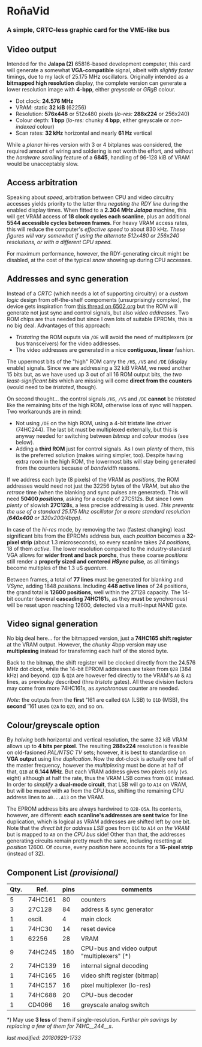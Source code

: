 # RoñaVid

### A simple, CRTC-less graphic card for the VME-like bus

## Video output

Intended for the **Jalapa (2)** 65816-based development computer, this card
will generate a somewhat **VGA-compatible** signal, albeit with *slightly faster*
timings, due to my lack of 25.175 MHz oscillators. Originally intended as a
**bitmapped high resolution** display, the complete version can generate a lower
resolution image with **4-bpp**, either *greyscale* or *GRgB* colour.

- Dot clock: **24.576 MHz**  
- VRAM: static **32 kiB** (62256)
- Resolution: **576x448** or 512x480 pixels (*lo-res:* **288x224** or 256x240)
- Colour depth: **1 bpp** (*lo-res:* chunky **4 bpp**, either greyscale
or *non-indexed* colour)
- Scan rates: **32 kHz** horizontal and nearly **61 Hz** vertical

While a *planar* hi-res version with 3 or 4 bitplanes was considered, the required
amount of wiring and soldering is not worth the effort, and without the *hardware
scrolling* feature of a **6845**, handling of 96-128 kiB of VRAM would be
unacceptably slow.

## Access arbitration

Speaking about *speed*, arbitration between CPU and video circuitry accesses yields
priority to the latter thru *negating the RDY line* during the enabled display times.
When fitted to a **2.304 MHz *Jalapa*** machine, this will get VRAM access of
**18 clock cycles each scanline**, plus an additional **5544 accessible cycles between
frames**. For heavy VRAM access rates, this will reduce the computer's *effective
speed* to about 830 kHz. *These figures will vary somewhat if using the alternate
512x480 or 256x240 resolutions, or with a different CPU speed.*

For maximum performance, however, the RDY-generating circuit might be disabled, at the
cost of the typical *snow* showing up during CPU accesses.

## Addresses and sync generation

Instead of a *CRTC* (which needs a lot of supporting circuitry) or a *custom logic*
design from off-the-shelf compoments (unsurprisingly complex), the device gets
inspiration from
[this thread on 6502.org](http://forum.6502.org/viewtopic.php?f=4&t=4986)
but the ROM will generate not just sync and control signals, but also *video
addresses*. Two ROM chips are thus needed but since I own lots of suitable EPROMs,
this is no big deal. Advantages of this approach:

- *Tristating* the ROM ouputs via `/OE` will avoid the need of multiplexers (or bus
transceivers) for the video addresses.
- The video addresses are generated in a nice **contiguous, linear** fashion.

The uppermost bits of the "high" ROM carry the `/HS`, `/VS` and `/DE` (display enable)
signals. Since we are addressing a 32 kiB VRAM, we need another 15 bits but,
as we have used up 3 out of all 16 ROM output bits, the *two least-significant bits*
which are missing will come **direct from the counters** (would need to be
*tristated*, though).

On second thought... the control signals `/HS`, `/VS` and `/DE` **cannot** be
*tristated* like the remaining bits of the high ROM, otherwise loss of sync will
happen. Two workarounds are in mind:

- Not using `/OE` on the high ROM, using a 4-bit tristate line driver (74HC244). The
last bit must be multiplexed externally, but this is anyway needed for switching
between *bitmap* and *colour* modes (see below).
- Adding a **third ROM** just for control signals. As I own *plenty* of them, this is
the preferred solution (makes wiring simpler, too). Despite having extra room in the
high ROM, the lowermost bits will stay being generated from the counters
because of *bandwidth* reasons.

If we address each byte (8 pixels) of the VRAM as *positions*, the ROM addresses would
need not just the 32256 bytes of the VRAM, but also the *retrace* time (when the
blanking and sync pulses are generated). This will need **50400 *positions***, asking
for a couple of 27C512s. But since I own *plenty* of slowish **27C128**s, a less
precise addressing is used. *This prevents the use of a standard 25.175 Mhz
oscillator for a more standard resolution (**640x400** or 320x200/4bpp)*.

In case of the *hi-res* mode, by removing the two (fastest changing) least
significant bits from the EPROMs address bus, each *position* becomes a
**32-pixel strip** (about 1.3 microseconds), so every scanline takes *24 positions*, 18 
of them *active*. The lower resolution compared to the industry-standard VGA allows
for **wider front and back porchs**, thus these coarse *positions* still render a
**properly sized and centered *HSync* pulse**, as all timings become multiples of the
1.3 uS *quantum*.

Between frames, a total of **77 lines** must be generated for blanking and *VSync*,
adding 1848 *positions*. Including **448 active lines** of 24 positions, the grand
total is **12600 positions**, well within the 27128 capacity. The 14-bit counter
(several **cascading 74HC161**s, as they **must** be synchronous) will be reset
upon reaching 12600, detected via a multi-input NAND gate.

## Video signal generation

No big deal here... for the bitmapped version, just a **74HC165 shift register** at
the VRAM output. However, the *chunky* 4bpp version may use **multiplexing** instead
for transferring each half of the stored byte.

Back to the bitmap, the shift register will be clocked directly from the 24.576 MHz
dot clock, while the 14-bit EPROM addresses are taken from `Q2B` (384 kHz) and beyond.
`Q1D` & `Q2A` are however fed directly to the VRAM's `A0` & `A1` lines, as previoulsy
described (thru *tristate* gates). All these division factors may come from more
74HC161s, as *synchronous* counter are needed.

*Note:* the outputs from the **first** '161 are called `Q1A` (LSB) to `Q1D` (MSB),
the **second** '161 uses `Q2A` to `Q2D`, and so on.

## Colour/greyscale option

By *halving* both horizontal and vertical resolution, the same 32 kiB VRAM allows
up to **4 bits per pixel**. The resulting **288x224** resolution is feasible on
old-fasioned *PAL/NTSC TV* sets; however, it is best to standardise on **VGA output**
using *line duplication*. Now the dot-clock is actually one half of the master
frequency, however the *multiplexing* must be done at half of that, `Q1B` at
**6.144 MHz**. But each VRAM address gives two pixels only (vs. eight)
although at half the rate, thus the VRAM LSB comes from `Q1C` instead.
In order to *simplify* a **dual-mode circuit**, that LSB will go to `A14` on VRAM,
but will be muxed with `A0` from the CPU bus, shifting the remaining CPU address lines
to `A0...A13` on the VRAM.

The EPROM address bits are always hardwired to `Q2B-Q5A`.
Its contents, however, are different: **each scanline's addresses are sent twice** for
line duplication, which is logical as VRAM addresses are shifted left by one bit. Note
that the *direct bit for address LSB* goes from `Q1C` to `A14` *on the VRAM* but is
mapped to `A0` on the *CPU bus* side! Other than that, the addresses generating circuits
remain pretty much the same, including resetting at *position* 12600. Of course,
every *position* here accounts for a **16-pixel strip** (instead of 32).  

## Component List *(provisional)*

Qty. | Ref.    | pins | comments
---- | ----    | ---- | --------
5    | 74HC161 |  80  | counters
3    | 27C128  |  84  | address & sync generator
1    | oscil.  |   4  | main clock
1    | 74HC30  |  14  | reset device
1    | 62256   |  28  | VRAM
9    | 74HC245 | 180  | CPU-bus and video output "multiplexers" (\*)
2    | 74HC139 |  16  | internal signal decoding
1    | 74HC165 |  16  | video shift register (bitmap)
1    | 74HC157 |  16  | pixel multiplexer (lo-res)
1    | 74HC688 |  20  | CPU-bus decoder
1    | CD4066  |  16  | greyscale analog switch

\*) May use **3 less** of them if single-resolution. *Further pin savings by replacing
a few of them for 74HC__244__s*.

*last modified: 20180929-1733*
